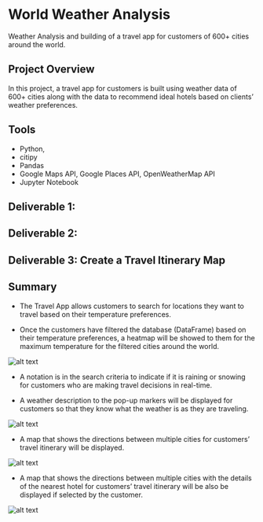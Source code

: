 # World Weather Analysis 
Weather Analysis and building of a travel app for customers of 600+ cities around the world.

## Project Overview
In this project, a travel app for customers is built using weather data of 600+ cities along with the data to recommend ideal hotels based on clients’ weather preferences.

## Tools
* Python,
* citipy
* Pandas
* Google Maps API, Google Places API, OpenWeatherMap API
* Jupyter Notebook

## Deliverable 1:
## Deliverable 2:
## Deliverable 3: Create a Travel Itinerary Map
## Summary

- The Travel App allows customers to search for locations they want to travel based on their temperature preferences. 

- Once the customers have filtered the database (DataFrame) based on their temperature preferences, a heatmap will be showed to them for the maximum temperature 
for the filtered cities around the world.


![alt text](image/map_markers.png)


- A notation is in the search criteria to indicate if it is raining or snowing for customers who are making travel decisions in real-time.

- A weather description to the pop-up markers will be displayed for customers so that they know what the weather is as they are traveling.



![alt text](image/WeatherPy_vacation_map.png)



- A map that shows the directions between multiple cities for customers’ travel itinerary will be displayed.



![alt text](image/WeatherPy_travel_map.png)



- A map that shows the directions between multiple cities with the details of the nearest hotel for customers’ travel itinerary will be also be displayed if selected by the customer.



![alt text](image/WeatherPy_travel_map_markers.png)
